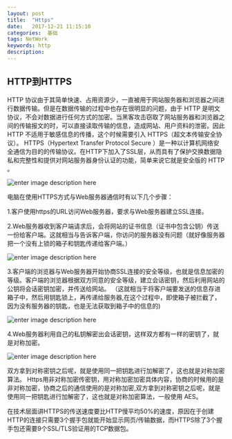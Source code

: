 ```yaml
---
layout: post
title:  "Https"
date:   2017-12-21 11:15:10
categories:  基础
tags: NetWork
keywords: http
description: 
---
```


## HTTP到HTTPS
HTTP 协议由于其简单快速、占用资源少，一直被用于网站服务器和浏览器之间进行数据传输。但是在数据传输的过程中也存在很明显的问题，由于 HTTP 是明文协议，不会对数据进行任何方式的加密。当黑客攻击窃取了网站服务器和浏览器之间的传输报文的时，可以直接读取传输的信息，造成网站、用户资料的泄密。因此 HTTP 不适用于敏感信息的传播，这个时候需要引入 HTTPS（超文本传输安全协议）。 
HTTPS（Hypertext Transfer Protocol Secure ）是一种以计算机网络安全通信为目的的传输协议。在HTTP下加入了SSL层，从而具有了保护交换数据隐私和完整性和提供对网站服务器身份认证的功能，简单来说它就是安全版的 HTTP 。 

![enter image description here](http://p7lixluhf.bkt.clouddn.com/https1.png)

电脑在使用HTTPS方式与Web服务器通信时有以下几个步骤：

1.客户使用https的URL访问Web服务器，要求与Web服务器建立SSL连接。 

2.Web服务器收到客户端请求后，会将网站的证书信息（证书中包含公钥）传送一份给客户端。这就相当与告诉客户端，你访问的服务器没有问题（就好像服务器把一个没有上锁的箱子和钥匙传递给客户端。） 

![enter image description here](http://p7lixluhf.bkt.clouddn.com/https2.png)

3.客户端的浏览器与Web服务器开始协商SSL连接的安全等级，也就是信息加密的等级。客户端的浏览器根据双方同意的安全等级，建立会话密钥，然后利用网站的公钥将会话密钥加密，并传送给网站。
（这就相当于将客户端要发送的信息存进箱子中，然后用钥匙锁上，再传递给服务器,在这个过程中，即使箱子被拦截了，因为没有服务器的钥匙，也是无法获取到箱子中的信息的)

![enter image description here](http://p7lixluhf.bkt.clouddn.com/https3.png)

4.Web服务器利用自己的私钥解密出会话密钥，这样双方都有一样的密钥了，就是对称加密。

![enter image description here](http://p7lixluhf.bkt.clouddn.com/https4.png)

双方拿到对称密钥之后呢，就是使用同一把钥匙进行加解密了，这也就是对称加密算法。
Https用非对称加密传密钥，用对称加密加密具体内容，协商的时候用的是非对称加密，协商之后的通信使用的是对称加密,双方拿到对称密钥之后呢，就是使用同一把钥匙进行加解密了，这也就是对称加密算法，一般使用 AES。

在技术层面讲HTTPS的传送速度要比HTTP慢平均50%的速度，原因在于创建HTTP的连接只需要3个握手包就能开始显示网页/传输数据，而HTTPS除了3个握手包还需要9个SSL/TLS验证用的TCP数据包。
